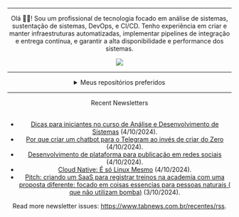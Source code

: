 <div align="center">
<hr>
<p>Olá 👋🏾! Sou um profissional de tecnologia focado em análise de sistemas, sustentação de sistemas, DevOps, e CI/CD. Tenho experiência em criar e manter infraestruturas automatizadas, implementar pipelines de integração e entrega contínua, e garantir a alta disponibilidade e performance dos sistemas.</p>
  <img src="https://media.giphy.com/media/yAGIvCiwPJn5C/giphy.gif">
<hr>
  <details>
  <summary>Meus repositórios preferidos</summary>
  <br />
  Alguns dos meus melhores repositórios:
  <br />
<br />
  <ul><li><a href=https://github.com/KubeNerd/aluratube target="_blank" rel="noopener noreferrer">KubeNerd/aluratube</a> (<b>0</b> ✨ and <b>0</b> 🍴): Aluratube - Desenvolvido durante a imersão React da Alura no final de 2022</li><li><a href=https://github.com/KubeNerd/nlw-ia target="_blank" rel="noopener noreferrer">KubeNerd/nlw-ia</a> (<b>0</b> ✨ and <b>0</b> 🍴): Projeto desenvolvido durante a NLW IA - Usando a API da OPENAI</li><li><a href=https://github.com/KubeNerd/nlw-journey-ia target="_blank" rel="noopener noreferrer">KubeNerd/nlw-journey-ia</a> (<b>0</b> ✨ and <b>0</b> 🍴): NLW IA - Agent de viagens usando python + langchain + GPT</li>
<li>More coming soon :).</li>
</ul>
  </details>
  <hr/>
    <summary>Recent Newsletters</summary>
  <br />
  <ul>
    <li><a href=https://www.tabnews.com.br/DomingosRodrigues/dicas-para-iniciantes-no-curso-de-analise-e-desenvolvimento-de-sistemas target="_blank" rel="noopener noreferrer">Dicas para iniciantes no curso de Análise e Desenvolvimento de Sistemas</a> (4/10/2024).</li><li><a href=https://www.tabnews.com.br/BotMaker/por-que-criar-um-chatbot-para-o-telegram-ao-inves-de-criar-do-zero target="_blank" rel="noopener noreferrer">Por que criar um chatbot para o Telegram ao invés de criar do Zero</a> (4/10/2024).</li><li><a href=https://www.tabnews.com.br/joasmoura/desenvolvimento-de-plataforma-para-publicacao-em-redes-sociais target="_blank" rel="noopener noreferrer">Desenvolvimento de plataforma para publicação em redes sociais</a> (4/10/2024).</li><li><a href=https://www.tabnews.com.br/clacerda/cloud-native-e-so-linux-mesmo target="_blank" rel="noopener noreferrer">Cloud Native: É só Linux Mesmo</a> (4/10/2024).</li><li><a href=https://www.tabnews.com.br/RHamudi/pitch-criando-um-saas-para-registrar-treinos-na-academia-com-uma-proposta-diferente-focado-em-coisas-essencias-para-pessoas-naturais-que-nao-utilizam-bomba target="_blank" rel="noopener noreferrer">Pitch: criando um SaaS para registrar treinos na academia com uma proposta diferente: focado em coisas essencias para pessoas naturais ( que não utilizam bomba)</a> (3/10/2024).</li>
  </ul>
<p>Read more newsletter issues: <a href="https://www.tabnews.com.br/recentes/rss">https://www.tabnews.com.br/recentes/rss</a>.</p>
  </details>
